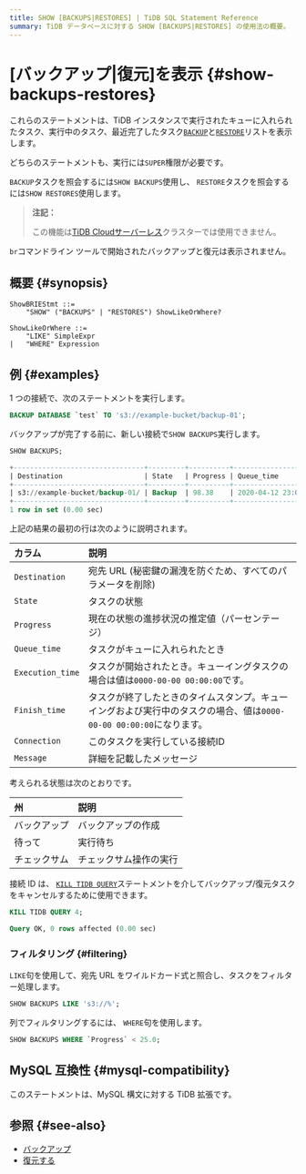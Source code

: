 ```yaml
---
title: SHOW [BACKUPS|RESTORES] | TiDB SQL Statement Reference
summary: TiDB データベースに対する SHOW [BACKUPS|RESTORES] の使用法の概要。
---
```


# [バックアップ|復元]を表示 {#show-backups-restores}

これらのステートメントは、TiDB インスタンスで実行されたキューに入れられたタスク、実行中のタスク、最近完了したタスク[`BACKUP`](/sql-statements/sql-statement-backup.md)と[`RESTORE`](/sql-statements/sql-statement-restore.md)リストを表示します。

どちらのステートメントも、実行には`SUPER`権限が必要です。

`BACKUP`タスクを照会するには`SHOW BACKUPS`使用し、 `RESTORE`タスクを照会するには`SHOW RESTORES`使用します。

> **注記：**
>
> この機能は[TiDB Cloudサーバーレス](https://docs.pingcap.com/tidbcloud/select-cluster-tier#tidb-cloud-serverless)クラスターでは使用できません。

`br`コマンドライン ツールで開始されたバックアップと復元は表示されません。

## 概要 {#synopsis}

```ebnf+diagram
ShowBRIEStmt ::=
    "SHOW" ("BACKUPS" | "RESTORES") ShowLikeOrWhere?

ShowLikeOrWhere ::=
    "LIKE" SimpleExpr
|   "WHERE" Expression
```

## 例 {#examples}

1 つの接続で、次のステートメントを実行します。

```sql
BACKUP DATABASE `test` TO 's3://example-bucket/backup-01';
```

バックアップが完了する前に、新しい接続で`SHOW BACKUPS`実行します。

```sql
SHOW BACKUPS;
```

```sql
+--------------------------------+---------+----------+---------------------+---------------------+-------------+------------+---------+
| Destination                    | State   | Progress | Queue_time          | Execution_time      | Finish_time | Connection | Message |
+--------------------------------+---------+----------+---------------------+---------------------+-------------+------------+---------+
| s3://example-bucket/backup-01/ | Backup  | 98.38    | 2020-04-12 23:09:03 | 2020-04-12 23:09:25 |        NULL |          4 | NULL    |
+--------------------------------+---------+----------+---------------------+---------------------+-------------+------------+---------+
1 row in set (0.00 sec)
```

上記の結果の最初の行は次のように説明されます。

| カラム              | 説明                                                                   |
| :--------------- | :------------------------------------------------------------------- |
| `Destination`    | 宛先 URL (秘密鍵の漏洩を防ぐため、すべてのパラメータを削除)                                    |
| `State`          | タスクの状態                                                               |
| `Progress`       | 現在の状態の進捗状況の推定値（パーセンテージ）                                              |
| `Queue_time`     | タスクがキューに入れられたとき                                                      |
| `Execution_time` | タスクが開始されたとき。キューイングタスクの場合は値は`0000-00-00 00:00:00`です。                  |
| `Finish_time`    | タスクが終了したときのタイムスタンプ。キューイングおよび実行中のタスクの場合、値は`0000-00-00 00:00:00`になります。 |
| `Connection`     | このタスクを実行している接続ID                                                     |
| `Message`        | 詳細を記載したメッセージ                                                         |

考えられる状態は次のとおりです。

| 州      | 説明          |
| :----- | :---------- |
| バックアップ | バックアップの作成   |
| 待って    | 実行待ち        |
| チェックサム | チェックサム操作の実行 |

接続 ID は、 [`KILL TIDB QUERY`](/sql-statements/sql-statement-kill.md)ステートメントを介してバックアップ/復元タスクをキャンセルするために使用できます。

```sql
KILL TIDB QUERY 4;
```

```sql
Query OK, 0 rows affected (0.00 sec)
```

### フィルタリング {#filtering}

`LIKE`句を使用して、宛先 URL をワイルドカード式と照合し、タスクをフィルター処理します。

```sql
SHOW BACKUPS LIKE 's3://%';
```

列でフィルタリングするには、 `WHERE`句を使用します。

```sql
SHOW BACKUPS WHERE `Progress` < 25.0;
```

## MySQL 互換性 {#mysql-compatibility}

このステートメントは、MySQL 構文に対する TiDB 拡張です。

## 参照 {#see-also}

-   [バックアップ](/sql-statements/sql-statement-backup.md)
-   [復元する](/sql-statements/sql-statement-restore.md)
